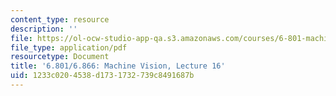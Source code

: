 ```yaml
---
content_type: resource
description: ''
file: https://ol-ocw-studio-app-qa.s3.amazonaws.com/courses/6-801-machine-vision-fall-2020/1233c0204538d1731732739c8491687b_MIT6_801F20_lec16.pdf
file_type: application/pdf
resourcetype: Document
title: '6.801/6.866: Machine Vision, Lecture 16'
uid: 1233c020-4538-d173-1732-739c8491687b
---
```

